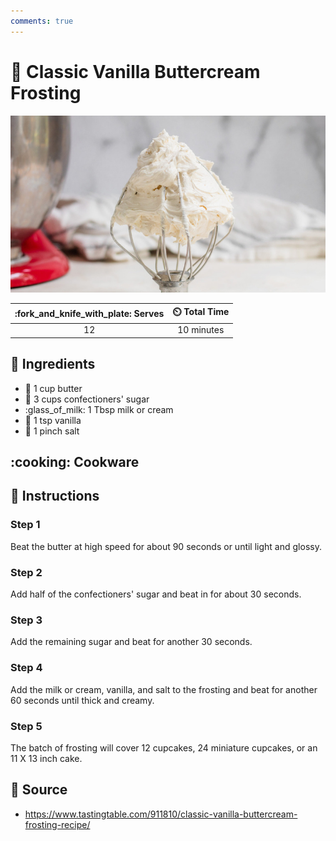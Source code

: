 ```yaml
---
comments: true
---
```

# :cake: Classic Vanilla Buttercream Frosting

![Classic Vanilla Buttercream Frosting](../assets/images/classic-vanilla-buttercream-frosting.jpg)

| :fork_and_knife_with_plate: Serves | :timer_clock: Total Time |
|:----------------------------------:|:-----------------------: |
| 12 | 10 minutes |

## :salt: Ingredients

- :butter: 1 cup butter
- :candy: 3 cups confectioners' sugar
- :glass_of_milk: 1 Tbsp milk or cream
- :icecream: 1 tsp vanilla
- :salt: 1 pinch salt

## :cooking: Cookware

## :pencil: Instructions

### Step 1

Beat the butter at high speed for about 90 seconds or until light and glossy.

### Step 2

Add half of the confectioners' sugar and beat in for about 30 seconds.

### Step 3

Add the remaining sugar and beat for another 30 seconds.

### Step 4

Add the milk or cream, vanilla, and salt to the frosting and beat for another 60 seconds until thick and creamy.

### Step 5

The batch of frosting will cover 12 cupcakes, 24 miniature cupcakes, or an 11 X 13 inch cake.

## :link: Source

- <https://www.tastingtable.com/911810/classic-vanilla-buttercream-frosting-recipe/>
